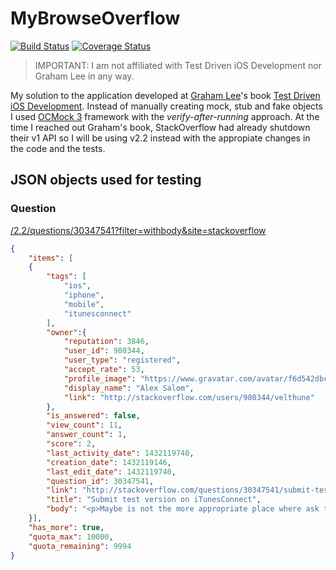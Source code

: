 # MyBrowseOverflow

[![Build Status](https://travis-ci.org/asalom/MyBrowseOverflow.svg)](https://travis-ci.org/asalom/MyBrowseOverflow)
[![Coverage Status](https://coveralls.io/repos/asalom/MyBrowseOverflow/badge.svg)](https://coveralls.io/r/asalom/MyBrowseOverflow)

> IMPORTANT: I am not affiliated with Test Driven iOS Development nor Graham Lee in any way.

My solution to the application developed at [Graham Lee](https://github.com/iamleeg)'s book [Test Driven iOS Development](http://www.amazon.com/Test-Driven-iOS-Development-Developers-Library/dp/0321774183).
Instead of manually creating mock, stub and fake objects I used [OCMock 3](http://ocmock.org/) framework with the *verify-after-running* approach.
At the time I reached out Graham's book, StackOverflow had already shutdown their v1 API so I will be using v2.2 instead with the appropiate changes in the code and the tests.

## JSON objects used for testing
### Question
[/2.2/questions/30347541?filter=withbody&site=stackoverflow](http://api.stackexchange.com/2.2/questions/30347541?filter=withbody&site=stackoverflow)
```json
{
    "items": [
    {
        "tags": [
            "ios",
            "iphone",
            "mobile",
            "itunesconnect"
        ],
        "owner":{
            "reputation": 3846,
            "user_id": 980344,
            "user_type": "registered",
            "accept_rate": 53,
            "profile_image": "https://www.gravatar.com/avatar/f6d542dbc5488619e1498aa6b11e1209",
            "display_name": "Alex Salom",
            "link": "http://stackoverflow.com/users/980344/velthune"
        },
        "is_answered": false,
        "view_count": 11,
        "answer_count": 1,
        "score": 2,
        "last_activity_date": 1432119740,
        "creation_date": 1432119146,
        "last_edit_date": 1432119740,
        "question_id": 30347541,
        "link": "http://stackoverflow.com/questions/30347541/submit-test-version-on-itunesconnect",
        "title": "Submit test version on iTunesConnect",
        "body": "<p>Maybe is not the more appropriate place where ask this question and in this case I apologize.</p>"
    }],
    "has_more": true,
    "quota_max": 10000,
    "quota_remaining": 9994
}
```